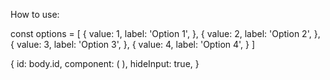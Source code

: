 How to use:

const options = [
	{
		value: 1,
		label: 'Option 1',
	},
	{
		value: 2,
		label: 'Option 2',
	},
	{
		value: 3,
		label: 'Option 3',
	},
	{
		value: 4,
		label: 'Option 4',
	}
]

{
    id: body.id,
    component: (
      <MultiSelect
        trigger='goto'
        options=options
      />
    ),
    hideInput: true,
}
